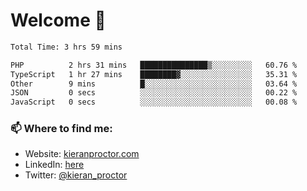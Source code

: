 # Welcome 🦘

<!--START_SECTION:waka-->

```txt
Total Time: 3 hrs 59 mins

PHP          2 hrs 31 mins   ███████████████▒░░░░░░░░░   60.76 %
TypeScript   1 hr 27 mins    ████████▓░░░░░░░░░░░░░░░░   35.31 %
Other        9 mins          █░░░░░░░░░░░░░░░░░░░░░░░░   03.64 %
JSON         0 secs          ░░░░░░░░░░░░░░░░░░░░░░░░░   00.22 %
JavaScript   0 secs          ░░░░░░░░░░░░░░░░░░░░░░░░░   00.08 %
```

<!--END_SECTION:waka-->

### 📫 Where to find me:

-   Website: [kieranproctor.com](https://kieranproctor.com/)
-   LinkedIn: [here](https://www.linkedin.com/in/kieran-proctor-086b5a159/)
-   Twitter: [@kieran_proctor](https://twitter.com/kieran_proctor)
